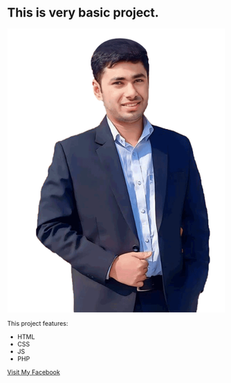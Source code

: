 # This is very basic project.

<img src="assets/images/swim.png" alt="">

This project features:

- HTML
- CSS
- JS
- PHP

[Visit My Facebook](facebook.com/mohaimenulIslamSwim/)
